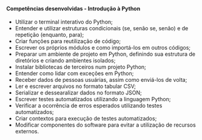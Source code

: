 #### **Competências desenvolvidas - Introdução à Python**

- Utilizar o terminal interativo do Python;
- Entender e utilizar estruturas condicionais (se, senão se, senão) e de repetição (enquanto, para);
- Criar funções para reutilização de código;
- Escrever os próprios módulos e como importá-los em outros códigos;
- Preparar um ambiente de projeto em Python, definindo sua estrutura de diretórios e criando ambientes isolados;
- Instalar bibliotecas de terceiros num projeto Python;
- Entender como lidar com exceções em Python;
- Receber dados de pessoas usuárias, assim como enviá-los de volta;
- Ler e escrever arquivos no formato tabular CSV;
- Serializar e dessearalizar dados no formato JSON;
- Escrever testes automatizados utilizando a linguagem Python;
- Verificar a ocorrência de erros esperados utilizando testes automatizados;
- Criar contextos para execução de testes automatizados;
- Modificar componentes do software para evitar a utilização de recursos externos.
